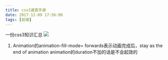 ```yaml
---
title: css3速查手册
date: 2017-12-09 17:56:06
tags: [前端]
---
```


一份css3知识汇总
![](http://odzl05jxx.bkt.clouddn.com/image/jpg/scenery1511100802774.jpg?imageView2/2/w/600)
<!--more-->

1. Animation的animation-fill-mode= forwards表示动画完成后，stay as the end of animation
animation的duration不加的话是不会起效的
